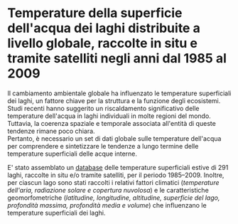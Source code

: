 # Temperature della superficie dell'acqua dei laghi distribuite a livello globale, raccolte in situ e tramite satelliti negli anni dal 1985 al 2009

Il cambiamento ambientale globale ha influenzato le temperature superficiali dei laghi, un fattore chiave per la struttura e
la funzione degli ecosistemi.  
Studi recenti hanno suggerito un riscaldamento significativo delle temperature dell'acqua in laghi individuali
in molte regioni del mondo.  
Tuttavia, la coerenza spaziale e temporale associata all'entità di queste tendenze rimane poco chiara.  
Pertanto, è necessario un set di dati globale sulle temperature dell'acqua per comprendere e sintetizzare le tendenze a lungo termine
delle temperature superficiali delle acque interne.

E' stato assemblato un [database](https://search.dataone.org/view/https%3A%2F%2Fpasta.lternet.edu%2Fpackage%2Fmetadata%2Feml%2Fknb-lter-ntl%2F10001%2F4) delle temperature superficiali estive di 291 laghi,
raccolte in situ e/o tramite satelliti, per il periodo 1985–2009. Inoltre, per ciascun lago sono stati raccolti i relativi fattori
climatici (*temperature dell'aria, radiazione solare e copertura nuvolosa*) e le caratteristiche geomorfometriche (*latitudine, longitudine,
altitudine, superficie del lago, profondità massima, profondità media e volume*) che influenzano le temperature superficiali dei laghi.